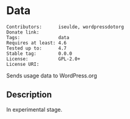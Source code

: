 # Data

    Contributors:      iseulde, wordpressdotorg
    Donate link:
    Tags:              data
    Requires at least: 4.6
    Tested up to:      4.7
    Stable tag:        0.0.0
    License:           GPL-2.0+
    License URI:

Sends usage data to WordPress.org

## Description

In experimental stage.
